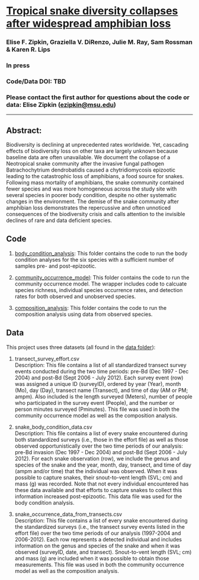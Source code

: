 # [Tropical snake diversity collapses after widespread amphibian loss](https://xxx)

### Elise F. Zipkin, Graziella V. DiRenzo, Julie M. Ray, Sam Rossman & Karen R. Lips

### In press

### Code/Data DOI:    TBD

### Please contact the first author for questions about the code or data: Elise Zipkin (ezipkin@msu.edu)
__________________________________________________________________________________________________________________________________________

## Abstract:
Biodiversity is declining at unprecedented rates worldwide. Yet, cascading effects of biodiversity loss on other taxa are largely unknown because baseline data are often unavailable. We document the collapse of a Neotropical snake community after the invasive fungal pathogen Batrachochytrium dendrobatidis caused a chytridiomycosis epizootic leading to the catastrophic loss of amphibians, a food source for snakes. Following mass mortality of amphibians, the snake community contained fewer species and was more homogeneous across the study site with several species in poorer body condition, despite no other systematic changes in the environment. The demise of the snake community after amphibian loss demonstrates the repercussive and often unnoticed consequences of the biodiversity crisis and calls attention to the invisible declines of rare and data deficient species.

## Code 
1. [body_condition_analysis](./body_condition_analysis/): This folder contains the code to run the body condition analyses for the six species with a sufficient number of samples pre- and post-epizootic.

2. [community_occurrence_model](./community_occurrence_model/): This folder contains the code to run the community occurrence model. The wrapper includes code to calcuate species richness, individual species occurrence rates, and detection rates for both observed and unobserved species.

3. [composition_analysis](./composition_analysis/): This folder contains the code to run the composition analysis using data from observed species.


## Data
This project uses three datasets (all found in the [data folder](./data)):

1) transect_survey_effort.csv       
Description: This file contains a list of all standardized transect survey events conducted during the two time periods: pre-Bd (Dec 1997 - Dec 2004) and post-Bd (Sept 2006 - July 2012). Each survey event (row) was assigned a unique ID (surveyID), ordered by year (Year), month (Mo), day (Day), transect name (Transect), and time of day (AM or PM; ampm). Also included is the length surveyed (Meters), number of people who participated in the survey event (People), and the number or person minutes surveyed (Pminutes). This file was used in both the community occurrence model as well as the composition analysis.

2) snake_body_condition_data.csv         
Description: This file contains a list of every snake encountered during both standardized surveys (i.e., those in the effort file) as well as those observed opportunistically over the two time periods of our analysis: pre-Bd invasion (Dec 1997 - Dec 2004) and post-Bd (Sept 2006 - July 2012). For each snake observation (row), we include the genus and species of the snake and the year, month, day, transect, and time of day (ampm and/or time) that the individual was observed. When it was possible to capture snakes, their snout-to-vent length (SVL; cm) and mass (g) was recorded. Note that not every individual encountered has these data available and that efforts to capture snakes to collect this information increased post-epizootic. This data file was used for the body condition analysis.

3) snake_occurrence_data_from_transects.csv       
Description: This file contains a list of every snake encountered during the standardized surveys (i.e., the transect survey events listed in the effort file) over the two time periods of our analysis (1997-2004 and 2006-2012). Each row represents a detected individual and includes information on the genus and species of the snake and when it was observed (surveyID, date, and transect). Snout-to-vent length (SVL; cm) and mass (g) are included when it was possible to obtain those measurements. This file was used in both the community occurrence model as well as the composition analysis. 
